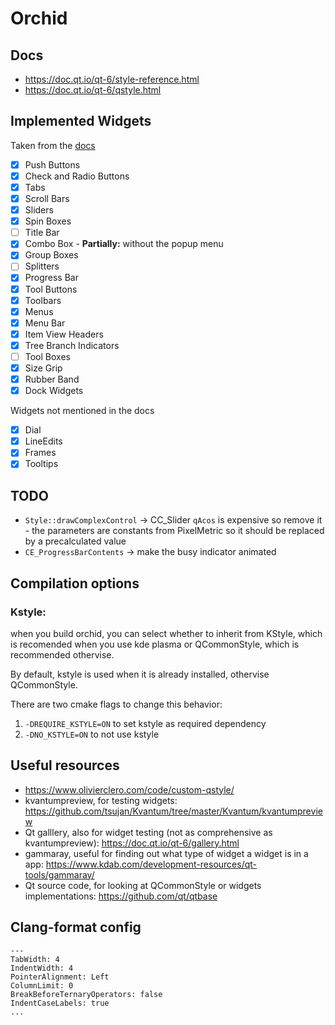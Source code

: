 # Orchid


## Docs
- https://doc.qt.io/qt-6/style-reference.html
- https://doc.qt.io/qt-6/qstyle.html



## Implemented Widgets
Taken from the [docs](https://doc.qt.io/qt-6/style-reference.html#widget-reference)
- [x] Push Buttons 
- [x] Check and Radio Buttons
- [x] Tabs
- [x] Scroll Bars
- [x] Sliders
- [x] Spin Boxes
- [ ] Title Bar
- [x] Combo Box - **Partially:** without the popup menu
- [x] Group Boxes
- [ ] Splitters
- [x] Progress Bar
- [x] Tool Buttons
- [x] Toolbars
- [x] Menus
- [x] Menu Bar
- [x] Item View Headers
- [x] Tree Branch Indicators
- [ ] Tool Boxes
- [x] Size Grip
- [x] Rubber Band
- [x] Dock Widgets

Widgets not mentioned in the docs
- [x] Dial
- [x] LineEdits 
- [x] Frames
- [x] Tooltips

## TODO
- `Style::drawComplexControl` -> CC_Slider `qAcos` is expensive so remove it - the parameters are constants from PixelMetric so it should be replaced by a precalculated value
- `CE_ProgressBarContents` -> make the busy indicator animated

## Compilation options
### Kstyle:
when you build orchid, you can select whether to inherit from KStyle, which is recomended when you use kde plasma
or QCommonStyle, which is recommended othervise. 

By default, kstyle is used when it is already installed, othervise QCommonStyle.

There are two cmake flags to change this behavior:
1. `-DREQUIRE_KSTYLE=ON` to set kstyle as required dependency 
2. `-DNO_KSTYLE=ON` to not use kstyle


## Useful resources
- https://www.olivierclero.com/code/custom-qstyle/ 
- kvantumpreview, for testing widgets: https://github.com/tsujan/Kvantum/tree/master/Kvantum/kvantumpreview
- Qt galllery, also for widget testing (not as comprehensive as kvantumpreview): https://doc.qt.io/qt-6/gallery.html
- gammaray, useful for finding out what type of widget a widget is in a app: https://www.kdab.com/development-resources/qt-tools/gammaray/
- Qt source code, for looking at QCommonStyle or widgets implementations: https://github.com/qt/qtbase

## Clang-format config
    ---
    TabWidth: 4
    IndentWidth: 4
    PointerAlignment: Left
    ColumnLimit: 0
    BreakBeforeTernaryOperators: false
    IndentCaseLabels: true
    ...
